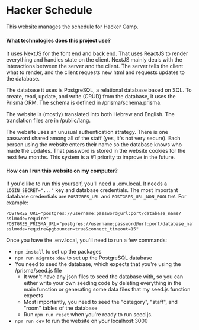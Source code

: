 # Hacker Schedule

This website manages the schedule for Hacker Camp.

#### What technologies does this project use?

It uses NextJS for the font end and back end. That uses ReactJS to render everything and handles state on the client.
NextJS mainly deals with the interactions between the server and the client. The server tells the client what to render, and the client requests new html and requests updates to the database.

The database it uses is PostgreSQL, a relational database based on SQL. To create, read, update, and write (CRUD) from the database, it uses the Prisma ORM. The schema is defined in /prisma/schema.prisma.

The website is (mostly) translated into both Hebrew and English. The translation files are in /public/lang.

The website uses an unusual authentication strategy. There is one password shared among all of the staff (yes, it's not very secure). Each person using the website enters their name so the database knows who made the updates. That password is stored in the website cookies for the next few months. This system is a #1 priority to improve in the future.

#### How can I run this website on my computer?

If you'd like to run this yourself, you'll need a .env.local.
It needs a `LOGIN_SECRET="..."` key and database credentials. The most important database credentials are `POSTGRES_URL` and `POSTGRES_URL_NON_POOLING`. For example:

```
POSTGRES_URL="postgres://username:password@url:port/database_name?sslmode=require"
POSTGRES_PRISMA_URL="postgres://username:password@url:port/database_name?sslmode=require&pgbouncer=true&connect_timeout=15"
```

Once you have the .env.local, you'll need to run a few commands:

-   `npm install` to set up the packages
-   `npm run migrate:dev` to set up the PostgreSQL database
-   You need to seed the database, which expects that you're using the /prisma/seed.js file
    -   It won't have any json files to seed the database with, so you can either write your own seeding code by deleting everything in the main function or generating some data files that my seed.js function expects
    -   Most importantly, you need to seed the "category", "staff", and "room" tables of the database
    -   Run `npm run reset` when you're ready to run seed.js.
-   `npm run dev` to run the website on your localhost:3000
